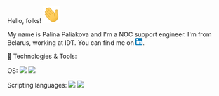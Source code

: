 Hello, folks! <img src="https://github.com/LinaPaliakova/LinaPaliakova/blob/main/wave.gif" width="40" height="40" />

<!-- Icons -->
My name is Palina Paliakova and I'm a NOC support engineer. I'm from Belarus, working at IDT. You can find me  on [![LinkedIn][2.2]][2].

<!-- Icons -->

[2.2]: https://github.com/LinaPaliakova/LinaPaliakova/blob/main/linkedin%20(1).png

<!-- Links to your social media accounts -->
[2]: https://www.linkedin.com/in/palina-paliakova/

🔧 Technologies & Tools:

OS:
![](https://img.shields.io/badge/OS-Linux-informational?style=flat&logo=<Linux>&logoColor=white&color=2bbc8a)
![](https://img.shields.io/badge/OS-Windows-informational?style=flat&logo=<Linux>&logoColor=white&color=2bbc8a)

Scripting languages:
![](https://img.shields.io/badge/Shell-Bash-informational?style=flat&logo=<Linux>&logoColor=white&color=2bbc8a)
![](https://img.shields.io/badge/Shell-Powershell-informational?style=flat&logo=<Linux>&logoColor=white&color=2bbc8a) 
